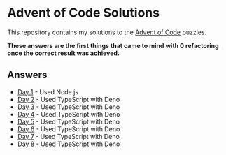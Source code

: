 # Advent of Code Solutions

This repository contains my solutions to the [Advent of Code](https://adventofcode.com/) puzzles.

**These answers are the first things that came to mind with 0 refactoring once the correct result was achieved.**

## Answers

- [Day 1](day-01/) - Used Node.js
- [Day 2](day-02/) - Used TypeScript with Deno
- [Day 3](day-03/) - Used TypeScript with Deno
- [Day 4](day-04/) - Used TypeScript with Deno
- [Day 5](day-05/) - Used TypeScript with Deno
- [Day 6](day-06/) - Used TypeScript with Deno
- [Day 7](day-07/) - Used TypeScript with Deno
- [Day 8](day-08/) - Used TypeScript with Deno
